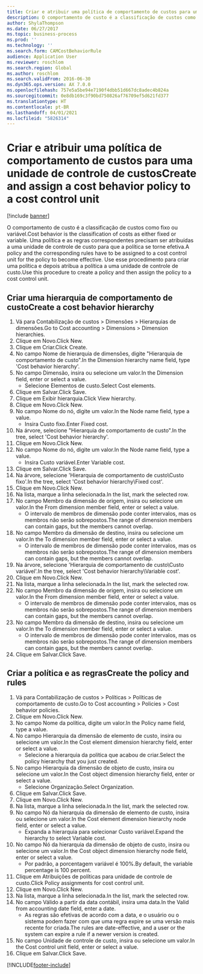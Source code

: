 ```yaml
---
title: Criar e atribuir uma política de comportamento de custos para uma unidade de controle de custos
description: O comportamento de custo é a classificação de custos como fixo ou variável.
author: ShylaThompson
ms.date: 06/27/2017
ms.topic: business-process
ms.prod: ''
ms.technology: ''
ms.search.form: CAMCostBehaviorRule
audience: Application User
ms.reviewer: roschlom
ms.search.region: Global
ms.author: roschlom
ms.search.validFrom: 2016-06-30
ms.dyn365.ops.version: AX 7.0.0
ms.openlocfilehash: 757e5a5be94e7190f4dbb51d667dc8adec4b824a
ms.sourcegitcommit: 0e8db169c3f90bd750826af76709ef5d621fd377
ms.translationtype: HT
ms.contentlocale: pt-BR
ms.lasthandoff: 04/01/2021
ms.locfileid: "5826314"
---
```

# <a name="create-and-assign-a-cost-behavior-policy-to-a-cost-control-unit"></a><span data-ttu-id="53187-103">Criar e atribuir uma política de comportamento de custos para uma unidade de controle de custos</span><span class="sxs-lookup"><span data-stu-id="53187-103">Create and assign a cost behavior policy to a cost control unit</span></span>

[!include [banner](../../includes/banner.md)]

<span data-ttu-id="53187-104">O comportamento de custo é a classificação de custos como fixo ou variável.</span><span class="sxs-lookup"><span data-stu-id="53187-104">Cost behavior is the classification of costs as either fixed or variable.</span></span> <span data-ttu-id="53187-105">Uma política e as regras correspondentes precisam ser atribuídas a uma unidade de controle de custo para que a política se torne efetiva.</span><span class="sxs-lookup"><span data-stu-id="53187-105">A policy and the corresponding rules have to be assigned to a cost control unit for the policy to become effective.</span></span> <span data-ttu-id="53187-106">Use esse procedimento para criar uma política e depois atribua a política a uma unidade de controle de custo.</span><span class="sxs-lookup"><span data-stu-id="53187-106">Use this procedure to create a policy and then assign the policy to a cost control unit.</span></span>


## <a name="create-a-cost-behavior-hierarchy"></a><span data-ttu-id="53187-107">Criar uma hierarquia de comportamento de custo</span><span class="sxs-lookup"><span data-stu-id="53187-107">Create a cost behavior hierarchy</span></span>
1. <span data-ttu-id="53187-108">Vá para Contabilização de custos > Dimensões > Hierarquias de dimensões.</span><span class="sxs-lookup"><span data-stu-id="53187-108">Go to Cost accounting > Dimensions > Dimension hierarchies.</span></span>
2. <span data-ttu-id="53187-109">Clique em Novo.</span><span class="sxs-lookup"><span data-stu-id="53187-109">Click New.</span></span>
3. <span data-ttu-id="53187-110">Clique em Criar.</span><span class="sxs-lookup"><span data-stu-id="53187-110">Click Create.</span></span>
4. <span data-ttu-id="53187-111">No campo Nome de hierarquia de dimensões, digite "Hierarquia de comportamento de custo".</span><span class="sxs-lookup"><span data-stu-id="53187-111">In the Dimension hierarchy name field, type 'Cost behavior hierarchy'.</span></span>
5. <span data-ttu-id="53187-112">No campo Dimensão, insira ou selecione um valor.</span><span class="sxs-lookup"><span data-stu-id="53187-112">In the Dimension field, enter or select a value.</span></span>
    * <span data-ttu-id="53187-113">Selecione Elementos de custo.</span><span class="sxs-lookup"><span data-stu-id="53187-113">Select Cost elements.</span></span>  
6. <span data-ttu-id="53187-114">Clique em Salvar.</span><span class="sxs-lookup"><span data-stu-id="53187-114">Click Save.</span></span>
7. <span data-ttu-id="53187-115">Clique em Exibir hierarquia.</span><span class="sxs-lookup"><span data-stu-id="53187-115">Click View hierarchy.</span></span>
8. <span data-ttu-id="53187-116">Clique em Novo.</span><span class="sxs-lookup"><span data-stu-id="53187-116">Click New.</span></span>
9. <span data-ttu-id="53187-117">No campo Nome do nó, digite um valor.</span><span class="sxs-lookup"><span data-stu-id="53187-117">In the Node name field, type a value.</span></span>
    * <span data-ttu-id="53187-118">Insira Custo fixo.</span><span class="sxs-lookup"><span data-stu-id="53187-118">Enter Fixed cost.</span></span>  
10. <span data-ttu-id="53187-119">Na árvore, selecione "Hierarquia de comportamento de custo".</span><span class="sxs-lookup"><span data-stu-id="53187-119">In the tree, select 'Cost behavior hierarchy'.</span></span>
11. <span data-ttu-id="53187-120">Clique em Novo.</span><span class="sxs-lookup"><span data-stu-id="53187-120">Click New.</span></span>
12. <span data-ttu-id="53187-121">No campo Nome do nó, digite um valor.</span><span class="sxs-lookup"><span data-stu-id="53187-121">In the Node name field, type a value.</span></span>
    * <span data-ttu-id="53187-122">Insira Custo variável.</span><span class="sxs-lookup"><span data-stu-id="53187-122">Enter Variable cost.</span></span>  
13. <span data-ttu-id="53187-123">Clique em Salvar.</span><span class="sxs-lookup"><span data-stu-id="53187-123">Click Save.</span></span>
14. <span data-ttu-id="53187-124">Na árvore, selecione 'Hierarquia de comportamento de custo\Custo fixo'.</span><span class="sxs-lookup"><span data-stu-id="53187-124">In the tree, select 'Cost behavior hierarchy\Fixed cost'.</span></span>
15. <span data-ttu-id="53187-125">Clique em Novo.</span><span class="sxs-lookup"><span data-stu-id="53187-125">Click New.</span></span>
16. <span data-ttu-id="53187-126">Na lista, marque a linha selecionada.</span><span class="sxs-lookup"><span data-stu-id="53187-126">In the list, mark the selected row.</span></span>
17. <span data-ttu-id="53187-127">No campo Membro da dimensão de origem, insira ou selecione um valor.</span><span class="sxs-lookup"><span data-stu-id="53187-127">In the From dimension member field, enter or select a value.</span></span>
    * <span data-ttu-id="53187-128">O intervalo de membros de dimensão pode conter intervalos, mas os membros não serão sobrepostos.</span><span class="sxs-lookup"><span data-stu-id="53187-128">The range of dimension members can contain gaps, but the members cannot overlap.</span></span>  
18. <span data-ttu-id="53187-129">No campo Membro da dimensão de destino, insira ou selecione um valor.</span><span class="sxs-lookup"><span data-stu-id="53187-129">In the To dimension member field, enter or select a value.</span></span>
    * <span data-ttu-id="53187-130">O intervalo de membros de dimensão pode conter intervalos, mas os membros não serão sobrepostos.</span><span class="sxs-lookup"><span data-stu-id="53187-130">The range of dimension members can contain gaps, but the members cannot overlap.</span></span>  
19. <span data-ttu-id="53187-131">Na árvore, selecione 'Hierarquia de comportamento de custo\Custo variável'.</span><span class="sxs-lookup"><span data-stu-id="53187-131">In the tree, select 'Cost behavior hierarchy\Variable cost'.</span></span>
20. <span data-ttu-id="53187-132">Clique em Novo.</span><span class="sxs-lookup"><span data-stu-id="53187-132">Click New.</span></span>
21. <span data-ttu-id="53187-133">Na lista, marque a linha selecionada.</span><span class="sxs-lookup"><span data-stu-id="53187-133">In the list, mark the selected row.</span></span>
22. <span data-ttu-id="53187-134">No campo Membro da dimensão de origem, insira ou selecione um valor.</span><span class="sxs-lookup"><span data-stu-id="53187-134">In the From dimension member field, enter or select a value.</span></span>
    * <span data-ttu-id="53187-135">O intervalo de membros de dimensão pode conter intervalos, mas os membros não serão sobrepostos.</span><span class="sxs-lookup"><span data-stu-id="53187-135">The range of dimension members can contain gaps, but the members cannot overlap.</span></span>  
23. <span data-ttu-id="53187-136">No campo Membro da dimensão de destino, insira ou selecione um valor.</span><span class="sxs-lookup"><span data-stu-id="53187-136">In the To dimension member field, enter or select a value.</span></span>
    * <span data-ttu-id="53187-137">O intervalo de membros de dimensão pode conter intervalos, mas os membros não serão sobrepostos.</span><span class="sxs-lookup"><span data-stu-id="53187-137">The range of dimension members can contain gaps, but the members cannot overlap.</span></span>  
24. <span data-ttu-id="53187-138">Clique em Salvar.</span><span class="sxs-lookup"><span data-stu-id="53187-138">Click Save.</span></span>

## <a name="create-the-policy-and-rules"></a><span data-ttu-id="53187-139">Criar a política e as regras</span><span class="sxs-lookup"><span data-stu-id="53187-139">Create the policy and rules</span></span>
1. <span data-ttu-id="53187-140">Vá para Contabilização de custos > Políticas > Políticas de comportamento de custo.</span><span class="sxs-lookup"><span data-stu-id="53187-140">Go to Cost accounting > Policies > Cost behavior policies.</span></span>
2. <span data-ttu-id="53187-141">Clique em Novo.</span><span class="sxs-lookup"><span data-stu-id="53187-141">Click New.</span></span>
3. <span data-ttu-id="53187-142">No campo Nome da política, digite um valor.</span><span class="sxs-lookup"><span data-stu-id="53187-142">In the Policy name field, type a value.</span></span>
4. <span data-ttu-id="53187-143">No campo Hierarquia da dimensão de elemento de custo, insira ou selecione um valor.</span><span class="sxs-lookup"><span data-stu-id="53187-143">In the Cost element dimension hierarchy field, enter or select a value.</span></span>
    * <span data-ttu-id="53187-144">Selecione a hierarquia da política que acabou de criar.</span><span class="sxs-lookup"><span data-stu-id="53187-144">Select the policy hierarchy that you just created.</span></span>  
5. <span data-ttu-id="53187-145">No campo Hierarquia da dimensão de objeto de custo, insira ou selecione um valor.</span><span class="sxs-lookup"><span data-stu-id="53187-145">In the Cost object dimension hierarchy field, enter or select a value.</span></span>
    * <span data-ttu-id="53187-146">Selecione Organização.</span><span class="sxs-lookup"><span data-stu-id="53187-146">Select Organization.</span></span>  
6. <span data-ttu-id="53187-147">Clique em Salvar.</span><span class="sxs-lookup"><span data-stu-id="53187-147">Click Save.</span></span>
7. <span data-ttu-id="53187-148">Clique em Novo.</span><span class="sxs-lookup"><span data-stu-id="53187-148">Click New.</span></span>
8. <span data-ttu-id="53187-149">Na lista, marque a linha selecionada.</span><span class="sxs-lookup"><span data-stu-id="53187-149">In the list, mark the selected row.</span></span>
9. <span data-ttu-id="53187-150">No campo Nó da hierarquia da dimensão de elemento de custo, insira ou selecione um valor.</span><span class="sxs-lookup"><span data-stu-id="53187-150">In the Cost element dimension hierarchy node field, enter or select a value.</span></span>
    * <span data-ttu-id="53187-151">Expanda a hierarquia para selecionar Custo variável.</span><span class="sxs-lookup"><span data-stu-id="53187-151">Expand the hierarchy to select Variable cost.</span></span>  
10. <span data-ttu-id="53187-152">No campo Nó da hierarquia da dimensão de objeto de custo, insira ou selecione um valor.</span><span class="sxs-lookup"><span data-stu-id="53187-152">In the Cost object dimension hierarchy node field, enter or select a value.</span></span>
    * <span data-ttu-id="53187-153">Por padrão, a porcentagem variável é 100%.</span><span class="sxs-lookup"><span data-stu-id="53187-153">By default, the variable percentage is 100 percent.</span></span>  
11. <span data-ttu-id="53187-154">Clique em Atribuições de políticas para unidade de controle de custo.</span><span class="sxs-lookup"><span data-stu-id="53187-154">Click Policy assignments for cost control unit.</span></span>
12. <span data-ttu-id="53187-155">Clique em Novo.</span><span class="sxs-lookup"><span data-stu-id="53187-155">Click New.</span></span>
13. <span data-ttu-id="53187-156">Na lista, marque a linha selecionada.</span><span class="sxs-lookup"><span data-stu-id="53187-156">In the list, mark the selected row.</span></span>
14. <span data-ttu-id="53187-157">No campo Válido a partir da data contábil, insira uma data.</span><span class="sxs-lookup"><span data-stu-id="53187-157">In the Valid from accounting date field, enter a date.</span></span>
    * <span data-ttu-id="53187-158">As regras são efetivas de acordo com a data, e o usuário ou o sistema podem fazer com que uma regra expire se uma versão mais recente for criada.</span><span class="sxs-lookup"><span data-stu-id="53187-158">The rules are date-effective, and a user or the system can expire a rule if a newer version is created.</span></span>  
15. <span data-ttu-id="53187-159">No campo Unidade de controle de custo, insira ou selecione um valor.</span><span class="sxs-lookup"><span data-stu-id="53187-159">In the Cost control unit field, enter or select a value.</span></span>
16. <span data-ttu-id="53187-160">Clique em Salvar.</span><span class="sxs-lookup"><span data-stu-id="53187-160">Click Save.</span></span>



[!INCLUDE[footer-include](../../../includes/footer-banner.md)]